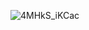 
![4MHkS_iKCac](https://github.com/c3n9/WordSkillz/assets/108518693/030b1888-0558-4f10-955d-30e4c2f07abf)
